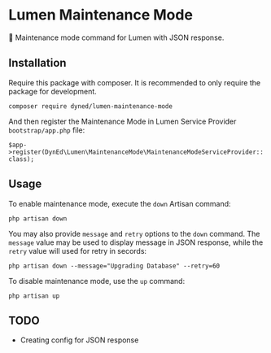 # Lumen Maintenance Mode

:wrench: Maintenance mode command for Lumen with JSON response.

## Installation
Require this package with composer. It is recommended to only require the package for development.

```composer require dyned/lumen-maintenance-mode```

And then register the Maintenance Mode in Lumen Service Provider `bootstrap/app.php` file:

```$app->register(DynEd\Lumen\MaintenanceMode\MaintenanceModeServiceProvider::class);```

## Usage
To enable maintenance mode, execute the `down` Artisan command:

```php artisan down```

You may also provide `message` and `retry` options to the `down` command. The `message` value may be used to display message in JSON response, while the `retry` value will used for retry in secords:

```php artisan down --message="Upgrading Database" --retry=60```

To disable maintenance mode, use the `up` command:

```php artisan up```

## TODO
* Creating config for JSON response